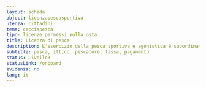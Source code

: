 ```yaml
---
layout: scheda
object: licenzapescasportiva
utenza: cittadini
tema: cacciapesca
tipo: licenze permessi nulla osta
title: Licenza di pesca
description: L'esercizio della pesca sportiva e agonistica è subordinato al possesso della licenza
subtitle: pesca, ittico, pescatore, tassa, pagamento
status: Livello3
statusLink: /onboard
evidenza: no
lang: it
---
```

